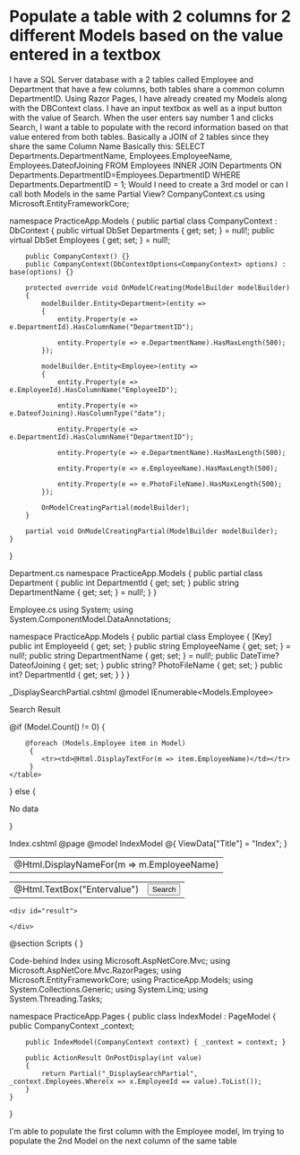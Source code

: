 
# Populate a table with 2 columns for 2 different Models based on the value entered in a textbox

I have a SQL Server database with a 2 tables called Employee and Department that have a few columns, both tables share a common column DepartmentID.
Using Razor Pages, I have already created my Models along with the DBContext class.
I have an input textbox as well as a input button with the value of Search.
When the user enters say number 1 and clicks Search, I want a table to populate with the record information based on that value entered from both tables. Basically a JOIN of 2 tables since they share the same Column Name
Basically this:
SELECT Departments.DepartmentName, Employees.EmployeeName, Employees.DateofJoining
FROM Employees
INNER JOIN Departments ON Departments.DepartmentID=Employees.DepartmentID
WHERE Departments.DepartmentID = 1;
Would I need to create a 3rd model or can I call both Models in the same Partial View?
CompanyContext.cs
using Microsoft.EntityFrameworkCore;

namespace PracticeApp.Models
{
    public partial class CompanyContext : DbContext
    {
        public virtual DbSet<Department> Departments { get; set; } = null!;
        public virtual DbSet<Employee> Employees { get; set; } = null!;

        public CompanyContext() {}
        public CompanyContext(DbContextOptions<CompanyContext> options) : base(options) {}

        protected override void OnModelCreating(ModelBuilder modelBuilder)
        {
            modelBuilder.Entity<Department>(entity =>
            {
                entity.Property(e => e.DepartmentId).HasColumnName("DepartmentID");

                entity.Property(e => e.DepartmentName).HasMaxLength(500);
            });

            modelBuilder.Entity<Employee>(entity =>
            {
                entity.Property(e => e.EmployeeId).HasColumnName("EmployeeID");

                entity.Property(e => e.DateofJoining).HasColumnType("date");

                entity.Property(e => e.DepartmentId).HasColumnName("DepartmentID");

                entity.Property(e => e.DepartmentName).HasMaxLength(500);

                entity.Property(e => e.EmployeeName).HasMaxLength(500);

                entity.Property(e => e.PhotoFileName).HasMaxLength(500);
            });

            OnModelCreatingPartial(modelBuilder);
        }

        partial void OnModelCreatingPartial(ModelBuilder modelBuilder);
    }
}

Department.cs
namespace PracticeApp.Models
{
    public partial class Department
    {
        public int DepartmentId { get; set; }
        public string DepartmentName { get; set; } = null!;
    }
}

Employee.cs
using System;
using System.ComponentModel.DataAnnotations;

namespace PracticeApp.Models
{
    public partial class Employee
    {
        [Key] public int EmployeeId { get; set; }
        public string EmployeeName { get; set; } = null!;
        public string DepartmentName { get; set; } = null!;
        public DateTime? DateofJoining { get; set; }
        public string? PhotoFileName { get; set; }
        public int? DepartmentId { get; set; }
    }
}

_DisplaySearchPartial.cshtml
@model IEnumerable<Models.Employee>
<p>Search Result</p>

@if (Model.Count() != 0)
 {
    <table>
        <tr><td>@Html.DisplayNameFor(m => m.EmployeeName)</td></tr>

        @foreach (Models.Employee item in Model)
         {
            <tr><td>@Html.DisplayTextFor(m => item.EmployeeName)</td></tr>
         }
    </table>
 }
 else
{
    <p>No data</p>
}

Index.cshtml
@page
@model IndexModel
@{ ViewData["Title"] = "Index"; }

<form method="post">
    <table>
        <tr>
            <td>@Html.TextBox("Entervalue")</td>
            <td><button type="button" id="search">Search</button></td>
        </tr>
    </table>

    <div id="result">

    </div>
</form>

@section Scripts {
    <script>
        $("#search").click(function()
        {
            $.ajax(
            {
                url: "/Index?handler=Display",
                type: "POST",
                data: { value: $("#Entervalue").val() },
                headers: {
                    RequestVerificationToken:
                        $('input:hidden[name="__RequestVerificationToken"]').val()
                },
                success: function(data) { $("#result").html(data); }
            });
        });
    </script>
}

Code-behind Index
using Microsoft.AspNetCore.Mvc;
using Microsoft.AspNetCore.Mvc.RazorPages;
using Microsoft.EntityFrameworkCore;
using PracticeApp.Models;
using System.Collections.Generic;
using System.Linq;
using System.Threading.Tasks;

namespace PracticeApp.Pages
{
    public class IndexModel : PageModel
    {
        public CompanyContext _context;

        public IndexModel(CompanyContext context) { _context = context; }

        public ActionResult OnPostDisplay(int value)
        {
            return Partial("_DisplaySearchPartial", _context.Employees.Where(x => x.EmployeeId == value).ToList());
        }
    }
}

I'm able to populate the first column with the Employee model, Im trying to populate the 2nd Model on the next column of the same table

        